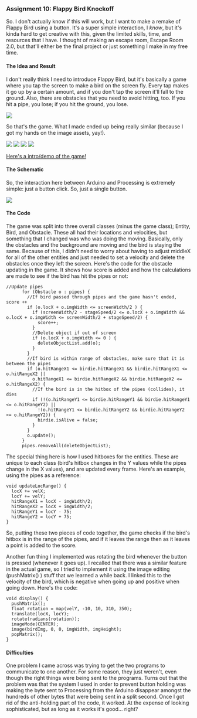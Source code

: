 ### Assignment 10: Flappy Bird Knockoff

So. I don't actually know if this will work, but I want to make a remake of Flappy Bird using a button. It's a super simple interaction, I *know*, but it's kinda hard to get creative with this, given the limited skills, time, and resources that I have. I thought of making an escape room, Escape Room 2.0, but that'll either be the final project or just something I make in my free time.

#### The Idea and Result

I don't really think I need to introduce Flappy Bird, but it's basically a game where you tap the screen to make a bird on the screen fly. Every tap makes it go up by a certain amount, and if you don't tap the screen it'll fall to the ground. Also, there are obstacles that you need to avoid hitting, too. If you hit a pipe, you lose; if you hit the ground, you lose.

![](flappybirdpic.jpg)

So that's the game. What I made ended up being really similar (because I got my hands on the image assets, yay!).

![](IM_Assignment10_Pic.jpg)
![](IM_Assignment10_Screenshot1.png)
![](IM_Assignment10_Screenshot2.png)
![](IM_Assignment10_Screenshot3.png)


[Here's a intro/demo of the game!](https://drive.google.com/file/d/184I3wFvarjWNd1MklSBSoUiWSwLQtOfP/view?usp=sharing)

#### The Schematic

So, the interaction here between Arduino and Processing is extremely simple: just a button click. So, just a single button.

![](IM_Assignment10_Schematic.jpg)

#### The Code

The game was split into three overall classes (minus the game class); Entity, Bird, and Obstacle. These all had their locations and velocities, but something that I changed was who was doing the moving. Basically, only the obstacles and the background are moving and the bird is staying the same. Because of this, I didn't need to worry about having to adjust middleX for all of the other entities and just needed to set a velocity and delete the obstacles once they left the screen. Here's the code for the obstacle updating in the game. It shows how score is added and how the calculations are made to see if the bird has hit the pipes or not:

    //Update pipes
          for (Obstacle o : pipes) {
            //If bird passed through pipes and the game hasn't ended, score ++
            if (o.locX + o.imgWidth <= screenWidth/2 ) {
              if (screenWidth/2 - stageSpeed/2 <= o.locX + o.imgWidth && o.locX + o.imgWidth <= screenWidth/2 + stageSpeed/2) {
                score++;
              }
              //Delete object if out of screen
              if (o.locX + o.imgWidth <= 0 ) {
                deleteObjectList.add(o);
              }
            }
            //If bird is within range of obstacles, make sure that it is between the pipes
            if (o.hitRangeX1 <= birdie.hitRangeX1 && birdie.hitRangeX1 <= o.hitRangeX2 || 
              o.hitRangeX1 <= birdie.hitRangeX2 && birdie.hitRangeX2 <= o.hitRangeX2) {
              //If the bird is in the hitbox of the pipes (collides), it dies
              if (!(o.hitRangeY1 <= birdie.hitRangeY1 && birdie.hitRangeY1 <= o.hitRangeY2) || 
                !(o.hitRangeY1 <= birdie.hitRangeY2 && birdie.hitRangeY2 <= o.hitRangeY2)) {
                birdie.isAlive = false;
              }
            }
            o.update();
          }
          pipes.removeAll(deleteObjectList);

The special thing here is how I used hitboxes for the entities. These are unique to each class (bird's hitbox changes in the Y values while the pipes change in the X values), and are updated every frame. Here's an example, using the pipes as a reference:

    void updateLocRange() {
      locX += velX;
      locY += velY;
      hitRangeX1 = locX - imgWidth/2;
      hitRangeX2 = locX + imgWidth/2;
      hitRangeY1 = locY - 75;
      hitRangeY2 = locY + 75;
    }
    
So, putting these two pieces of code together, the game checks if the bird's hitbox is in the range of the pipes, and if it leaves the range then as it leaves a point is added to the score.

Another fun thing I implemented was rotating the bird whenever the button is pressed (whenever it goes up). I recalled that there was a similar feature in the actual game, so I tried to implement it using the image editing (pushMatrix() ) stuff that we learned a while back. I linked this to the velocity of the bird, which is negative when going up and positive when going down. Here's the code:

    void display() {
      pushMatrix();
      float rotation = map(velY, -10, 10, 310, 350);
      translate(locX, locY);
      rotate(radians(rotation));
      imageMode(CENTER);
      image(birdImg, 0, 0, imgWidth, imgHeight);
      popMatrix();
    }


#### Difficulties

One problem I came across was trying to get the two programs to communicate to one another. For some reason, they just weren't, even though the right things were being sent to the programs. Turns out that the problem was that the system I used in order to prevent button holding was making the byte sent to Processing from the Arduino disappear amongst the hundreds of other bytes that were being sent in a split second. Once I got rid of the anti-holding part of the code, it worked. At the expense of looking sophisticated, but as long as it works it's good... right?
